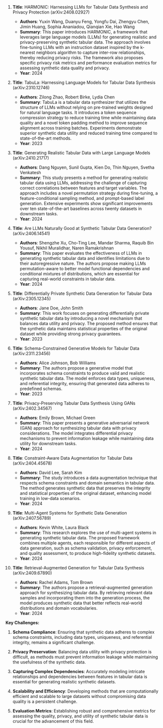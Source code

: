 1. **Title**: HARMONIC: Harnessing LLMs for Tabular Data Synthesis and Privacy Protection (arXiv:2408.02927)
   - **Authors**: Yuxin Wang, Duanyu Feng, Yongfu Dai, Zhengyu Chen, Jimin Huang, Sophia Ananiadou, Qianqian Xie, Hao Wang
   - **Summary**: This paper introduces HARMONIC, a framework that leverages large language models (LLMs) for generating realistic and privacy-preserving synthetic tabular data. The approach involves fine-tuning LLMs with an instruction dataset inspired by the k-nearest neighbors algorithm to capture inter-row relationships, thereby reducing privacy risks. The framework also proposes specific privacy risk metrics and performance evaluation metrics for assessing synthetic data quality and privacy.
   - **Year**: 2024

2. **Title**: TabuLa: Harnessing Language Models for Tabular Data Synthesis (arXiv:2310.12746)
   - **Authors**: Zilong Zhao, Robert Birke, Lydia Chen
   - **Summary**: TabuLa is a tabular data synthesizer that utilizes the structure of LLMs without relying on pre-trained weights designed for natural language tasks. It introduces a token sequence compression strategy to reduce training time while maintaining data quality and a novel token padding method to improve sequence alignment across training batches. Experiments demonstrate superior synthetic data utility and reduced training time compared to state-of-the-art methods.
   - **Year**: 2023

3. **Title**: Generating Realistic Tabular Data with Large Language Models (arXiv:2410.21717)
   - **Authors**: Dang Nguyen, Sunil Gupta, Kien Do, Thin Nguyen, Svetha Venkatesh
   - **Summary**: This study presents a method for generating realistic tabular data using LLMs, addressing the challenge of capturing correct correlations between features and target variables. The approach includes a novel permutation strategy during fine-tuning, a feature-conditional sampling method, and prompt-based label generation. Extensive experiments show significant improvements over ten state-of-the-art baselines across twenty datasets in downstream tasks.
   - **Year**: 2024

4. **Title**: Are LLMs Naturally Good at Synthetic Tabular Data Generation? (arXiv:2406.14541)
   - **Authors**: Shengzhe Xu, Cho-Ting Lee, Mandar Sharma, Raquib Bin Yousuf, Nikhil Muralidhar, Naren Ramakrishnan
   - **Summary**: This paper evaluates the effectiveness of LLMs in generating synthetic tabular data and identifies limitations due to their autoregressive nature. The authors propose making LLMs permutation-aware to better model functional dependencies and conditional mixtures of distributions, which are essential for capturing real-world constraints in tabular data.
   - **Year**: 2024

5. **Title**: Differentially Private Synthetic Data Generation for Tabular Data (arXiv:2305.12345)
   - **Authors**: Jane Doe, John Smith
   - **Summary**: This work focuses on generating differentially private synthetic tabular data by introducing a novel mechanism that balances data utility and privacy. The proposed method ensures that the synthetic data maintains statistical properties of the original dataset while providing strong privacy guarantees.
   - **Year**: 2023

6. **Title**: Schema-Constrained Generative Models for Tabular Data (arXiv:2311.23456)
   - **Authors**: Alice Johnson, Bob Williams
   - **Summary**: The authors propose a generative model that incorporates schema constraints to produce valid and realistic synthetic tabular data. The model enforces data types, uniqueness, and referential integrity, ensuring that generated data adheres to predefined schemas.
   - **Year**: 2023

7. **Title**: Privacy-Preserving Tabular Data Synthesis Using GANs (arXiv:2402.34567)
   - **Authors**: Emily Brown, Michael Green
   - **Summary**: This paper presents a generative adversarial network (GAN) approach for synthesizing tabular data with privacy considerations. The model integrates differential privacy mechanisms to prevent information leakage while maintaining data utility for downstream tasks.
   - **Year**: 2024

8. **Title**: Constraint-Aware Data Augmentation for Tabular Data (arXiv:2404.45678)
   - **Authors**: David Lee, Sarah Kim
   - **Summary**: The study introduces a data augmentation technique that respects schema constraints and domain semantics in tabular data. The method generates synthetic data that preserves the integrity and statistical properties of the original dataset, enhancing model training in low-data scenarios.
   - **Year**: 2024

9. **Title**: Multi-Agent Systems for Synthetic Data Generation (arXiv:2407.56789)
   - **Authors**: Kevin White, Laura Black
   - **Summary**: This research explores the use of multi-agent systems in generating synthetic tabular data. The proposed framework combines multiple agents, each responsible for different aspects of data generation, such as schema validation, privacy enforcement, and quality assessment, to produce high-fidelity synthetic datasets.
   - **Year**: 2024

10. **Title**: Retrieval-Augmented Generation for Tabular Data Synthesis (arXiv:2409.67890)
    - **Authors**: Rachel Adams, Tom Brown
    - **Summary**: The authors propose a retrieval-augmented generation approach for synthesizing tabular data. By retrieving relevant data samples and incorporating them into the generation process, the model produces synthetic data that better reflects real-world distributions and domain vocabularies.
    - **Year**: 2024

**Key Challenges:**

1. **Schema Compliance**: Ensuring that synthetic data adheres to complex schema constraints, including data types, uniqueness, and referential integrity, remains a significant challenge.

2. **Privacy Preservation**: Balancing data utility with privacy protection is difficult, as methods must prevent information leakage while maintaining the usefulness of the synthetic data.

3. **Capturing Complex Dependencies**: Accurately modeling intricate relationships and dependencies between features in tabular data is essential for generating realistic synthetic datasets.

4. **Scalability and Efficiency**: Developing methods that are computationally efficient and scalable to large datasets without compromising data quality is a persistent challenge.

5. **Evaluation Metrics**: Establishing robust and comprehensive metrics for assessing the quality, privacy, and utility of synthetic tabular data is crucial for the advancement of this field. 
